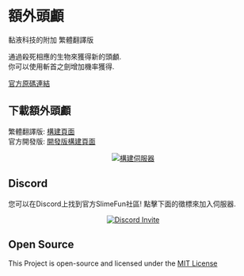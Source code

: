 # 額外頭顱
黏液科技的附加 繁體翻譯版

通過殺死相應的生物來獲得新的頭顱.<br>
你可以使用斬首之劍增加機率獲得.<br>

[官方原碼連結](https://github.com/TheBusyBiscuit/ExtraHeads)

## 下載額外頭顱
繁體翻譯版: [構建頁面](https://xmikux.github.io/builds/xMikux/ExtraHeads/master)<br>
官方開發版: [開發版構建頁面](https://thebusybiscuit.github.io/builds/TheBusyBiscuit/ExtraHeads/master/)
<p align="center">
  <a href="https://xmikux.github.io/builds/xMikux/ExtraHeads/master/">
    <img src="https://xmikux.github.io/builds/xMikux/ExtraHeads/master/badge.svg" alt="構建伺服器"/>
  </a>
</p>

## Discord
您可以在Discord上找到官方SlimeFun社區!
點擊下面的徵標來加入伺服器.
<p align="center">
  <a href="https://discord.gg/fsD4Bkh">
    <img src="https://img.shields.io/discord/565557184348422174?color=7289DA&label=Discord&style=for-the-badge" alt="Discord Invite"/>
  </a>
</p>

## Open Source
This Project is open-source and licensed under the [MIT License](https://github.com/TheBusyBiscuit/ExtraHeads/blob/master/LICENSE)
